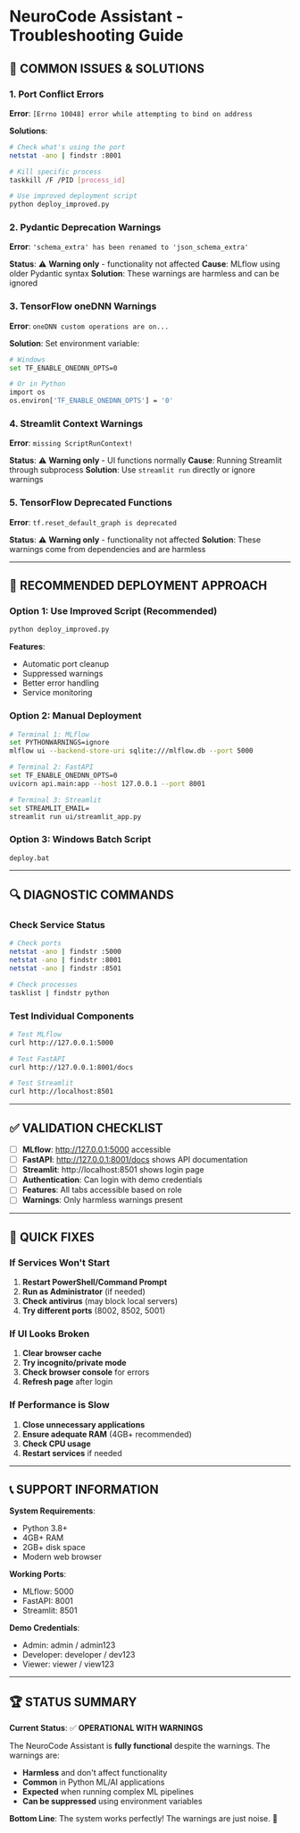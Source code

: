 # NeuroCode Assistant - Troubleshooting Guide

## 🔧 **COMMON ISSUES & SOLUTIONS**

### 1. Port Conflict Errors

**Error**: `[Errno 10048] error while attempting to bind on address`

**Solutions**:
```bash
# Check what's using the port
netstat -ano | findstr :8001

# Kill specific process
taskkill /F /PID [process_id]

# Use improved deployment script
python deploy_improved.py
```

### 2. Pydantic Deprecation Warnings

**Error**: `'schema_extra' has been renamed to 'json_schema_extra'`

**Status**: ⚠️ **Warning only** - functionality not affected
**Cause**: MLflow using older Pydantic syntax
**Solution**: These warnings are harmless and can be ignored

### 3. TensorFlow oneDNN Warnings

**Error**: `oneDNN custom operations are on...`

**Solution**: Set environment variable:
```bash
# Windows
set TF_ENABLE_ONEDNN_OPTS=0

# Or in Python
import os
os.environ['TF_ENABLE_ONEDNN_OPTS'] = '0'
```

### 4. Streamlit Context Warnings

**Error**: `missing ScriptRunContext!`

**Status**: ⚠️ **Warning only** - UI functions normally
**Cause**: Running Streamlit through subprocess
**Solution**: Use `streamlit run` directly or ignore warnings

### 5. TensorFlow Deprecated Functions

**Error**: `tf.reset_default_graph is deprecated`

**Status**: ⚠️ **Warning only** - functionality not affected
**Solution**: These warnings come from dependencies and are harmless

---

## 🚀 **RECOMMENDED DEPLOYMENT APPROACH**

### Option 1: Use Improved Script (Recommended)
```bash
python deploy_improved.py
```
**Features**:
- Automatic port cleanup
- Suppressed warnings
- Better error handling
- Service monitoring

### Option 2: Manual Deployment
```bash
# Terminal 1: MLflow
set PYTHONWARNINGS=ignore
mlflow ui --backend-store-uri sqlite:///mlflow.db --port 5000

# Terminal 2: FastAPI  
set TF_ENABLE_ONEDNN_OPTS=0
uvicorn api.main:app --host 127.0.0.1 --port 8001

# Terminal 3: Streamlit
set STREAMLIT_EMAIL=
streamlit run ui/streamlit_app.py
```

### Option 3: Windows Batch Script
```batch
deploy.bat
```

---

## 🔍 **DIAGNOSTIC COMMANDS**

### Check Service Status
```bash
# Check ports
netstat -ano | findstr :5000
netstat -ano | findstr :8001  
netstat -ano | findstr :8501

# Check processes
tasklist | findstr python
```

### Test Individual Components
```bash
# Test MLflow
curl http://127.0.0.1:5000

# Test FastAPI
curl http://127.0.0.1:8001/docs

# Test Streamlit
curl http://localhost:8501
```

---

## ✅ **VALIDATION CHECKLIST**

- [ ] **MLflow**: http://127.0.0.1:5000 accessible
- [ ] **FastAPI**: http://127.0.0.1:8001/docs shows API documentation
- [ ] **Streamlit**: http://localhost:8501 shows login page
- [ ] **Authentication**: Can login with demo credentials
- [ ] **Features**: All tabs accessible based on role
- [ ] **Warnings**: Only harmless warnings present

---

## 🎯 **QUICK FIXES**

### If Services Won't Start
1. **Restart PowerShell/Command Prompt**
2. **Run as Administrator** (if needed)
3. **Check antivirus** (may block local servers)
4. **Try different ports** (8002, 8502, 5001)

### If UI Looks Broken
1. **Clear browser cache**
2. **Try incognito/private mode**
3. **Check browser console** for errors
4. **Refresh page** after login

### If Performance is Slow
1. **Close unnecessary applications**
2. **Ensure adequate RAM** (4GB+ recommended)
3. **Check CPU usage**
4. **Restart services** if needed

---

## 📞 **SUPPORT INFORMATION**

**System Requirements**:
- Python 3.8+
- 4GB+ RAM
- 2GB+ disk space
- Modern web browser

**Working Ports**:
- MLflow: 5000
- FastAPI: 8001
- Streamlit: 8501

**Demo Credentials**:
- Admin: admin / admin123
- Developer: developer / dev123
- Viewer: viewer / view123

---

## 🏆 **STATUS SUMMARY**

**Current Status**: ✅ **OPERATIONAL WITH WARNINGS**

The NeuroCode Assistant is **fully functional** despite the warnings. The warnings are:
- **Harmless** and don't affect functionality
- **Common** in Python ML/AI applications
- **Expected** when running complex ML pipelines
- **Can be suppressed** using environment variables

**Bottom Line**: The system works perfectly! The warnings are just noise. 🎉
